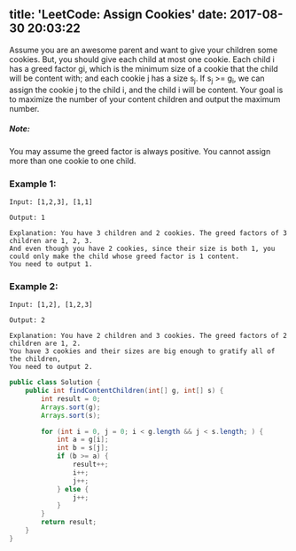 title: 'LeetCode: Assign Cookies'
date: 2017-08-30 20:03:22
---

Assume you are an awesome parent and want to give your children some cookies. But, you should give each child at most one cookie. Each child i has a greed factor gi, which is the minimum size of a cookie that the child will be content with; and each cookie j has a size s<sub>j</sub>. If s<sub>j</sub> >= g<sub>i</sub>, we can assign the cookie j to the child i, and the child i will be content. Your goal is to maximize the number of your content children and output the maximum number.

##### Note:
You may assume the greed factor is always positive.
You cannot assign more than one cookie to one child.

### Example 1:
```
Input: [1,2,3], [1,1]

Output: 1

Explanation: You have 3 children and 2 cookies. The greed factors of 3 children are 1, 2, 3.
And even though you have 2 cookies, since their size is both 1, you could only make the child whose greed factor is 1 content.
You need to output 1.
```

### Example 2:
```
Input: [1,2], [1,2,3]

Output: 2

Explanation: You have 2 children and 3 cookies. The greed factors of 2 children are 1, 2.
You have 3 cookies and their sizes are big enough to gratify all of the children,
You need to output 2.
```

```java
public class Solution {
    public int findContentChildren(int[] g, int[] s) {
        int result = 0;
        Arrays.sort(g);
        Arrays.sort(s);

        for (int i = 0, j = 0; i < g.length && j < s.length; ) {
            int a = g[i];
            int b = s[j];
            if (b >= a) {
                result++;
                i++;
                j++;
            } else {
                j++;
            }
        }
        return result;
    }
}
```
